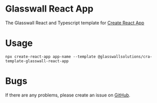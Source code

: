 # Glasswall React App

The Glasswall React and Typescript template for [Create React App](https://create-react-app.dev/)

# Usage

```
npx create-react-app app-name --template @glasswallsolutions/cra-template-glasswall-react-app
```

# Bugs
If there are any problems, please create an issue on [GitHub](https://github.com/filetrust/glasswall-react-app/issues).